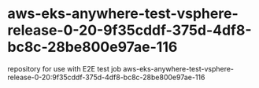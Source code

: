 # aws-eks-anywhere-test-vsphere-release-0-20-9f35cddf-375d-4df8-bc8c-28be800e97ae-116
repository for use with E2E test job aws-eks-anywhere-test-vsphere-release-0-20:9f35cddf-375d-4df8-bc8c-28be800e97ae-116
